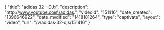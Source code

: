 {
    "title": "adidas 32 - DJs",
    "description": "http:\/\/www.youtube.com\/adidas.",
    "videoid": "151416",
    "date_created": "1396646922",
    "date_modified": "1418181264",
    "type": "captivate",
    "layout": "video",
    "url": "\/v\/adidas-32-djs\/151416"
}